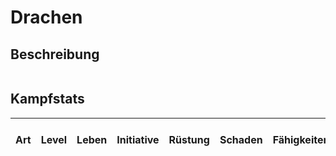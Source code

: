 # Drachen

## Beschreibung

```

```

## Kampfstats

|Art|Level|Leben|Initiative|Rüstung|Schaden|Fähigkeiten|XP Gesamt|XP pro NPC|
|---|-----|-----|----------|-------|-------|-----------|---------|----------|